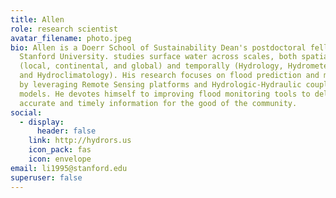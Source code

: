```yaml
---
title: Allen
role: research scientist
avatar_filename: photo.jpeg
bio: Allen is a Doerr School of Sustainability Dean's postdoctoral fellow at
  Stanford University. studies surface water across scales, both spatially
  (local, continental, and global) and temporally (Hydrology, Hydrometeorology,
  and Hydroclimatology). His research focuses on flood prediction and monitoring
  by leveraging Remote Sensing platforms and Hydrologic-Hydraulic coupled
  models. He devotes himself to improving flood monitoring tools to deliver
  accurate and timely information for the good of the community.
social:
  - display:
      header: false
    link: http://hydrors.us
    icon_pack: fas
    icon: envelope
email: li1995@stanford.edu
superuser: false
---
```

